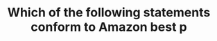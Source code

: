 ---
layout: all-exams
title: "Which of the following statements conform to Amazon best p"
blurb: "Amazon suggests deleting the AWS root user's access keys. Access keys are used for CLI functions and APIs, and you shouldn't be doing those things with th"
quid: 154
---